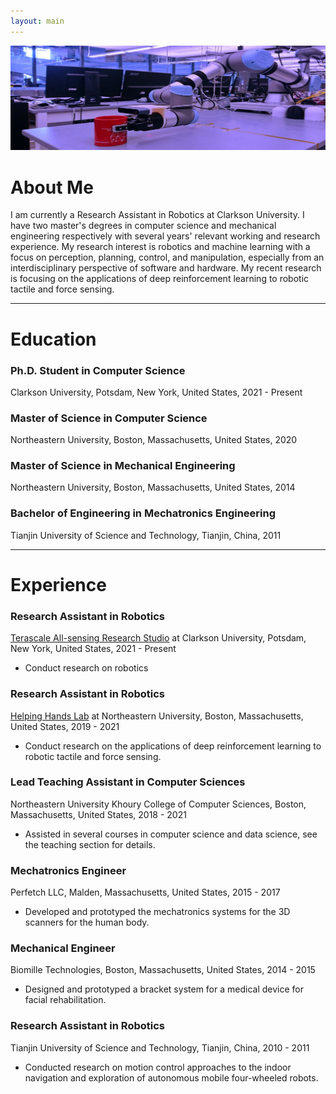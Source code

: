 ```yaml
---
layout: main
---
```


![cover](assets/images/header_img.jpg)

# About Me

I am currently a Research Assistant in Robotics at Clarkson University. I have two master's degrees in computer science and mechanical engineering respectively with several years' relevant working and research experience. My research interest is robotics and machine learning with a focus on perception, planning, control, and manipulation, especially from an interdisciplinary perspective of software and hardware. My recent research is focusing on the applications of deep reinforcement learning to robotic tactile and force sensing.

* * *

# Education

### Ph.D. Student in Computer Science

Clarkson University, Potsdam, New York, United States, 2021 - Present

### Master of Science in Computer Science

Northeastern University, Boston, Massachusetts, United States, 2020

### Master of Science in Mechanical Engineering

Northeastern University, Boston, Massachusetts, United States, 2014

### Bachelor of Engineering in Mechatronics Engineering

Tianjin University of Science and Technology, Tianjin, China, 2011

* * *

# Experience

### Research Assistant in Robotics

[Terascale All-sensing Research Studio](https://tars.clarkson.edu/) at Clarkson University, Potsdam, New York, United States, 2021 - Present

- Conduct research on robotics

### Research Assistant in Robotics

[Helping Hands Lab](https://www2.ccs.neu.edu/research/helpinghands/index.html) at Northeastern University, Boston, Massachusetts, United States, 2019 - 2021

- Conduct research on the applications of deep reinforcement learning to robotic tactile and force sensing.

### Lead Teaching Assistant in Computer Sciences

Northeastern University Khoury College of Computer Sciences, Boston, Massachusetts, United States, 2018 - 2021

- Assisted in several courses in computer science and data science, see the teaching section for details.

### Mechatronics Engineer

Perfetch LLC, Malden, Massachusetts, United States, 2015 - 2017

- Developed and prototyped the mechatronics systems for the 3D scanners for the human body.

### Mechanical Engineer

Biomille Technologies, Boston, Massachusetts, United States, 2014 - 2015

- Designed and prototyped a bracket system for a medical device for facial rehabilitation.

### Research Assistant in Robotics

Tianjin University of Science and Technology, Tianjin, China, 2010 - 2011

- Conducted research on motion control approaches to the indoor navigation and exploration of autonomous mobile four-wheeled robots.
